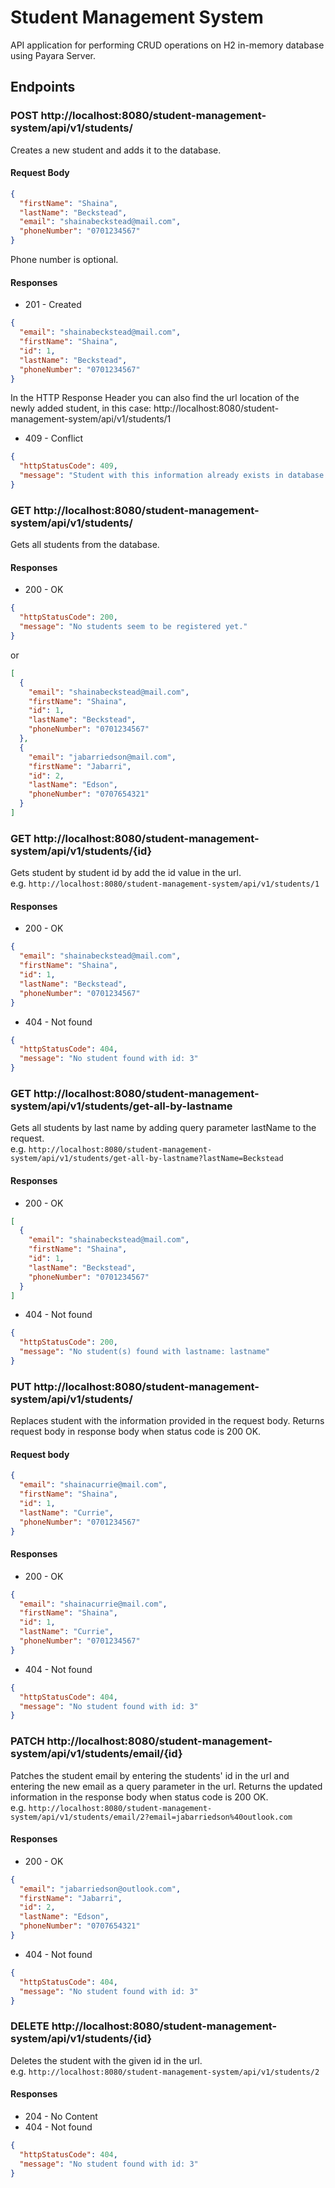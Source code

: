 # Student Management System

API application for performing CRUD operations on H2 in-memory database using Payara Server.

## Endpoints

### POST http://localhost:8080/student-management-system/api/v1/students/  
Creates a new student and adds it to the database.

#### Request Body
```json
{
  "firstName": "Shaina", 
  "lastName": "Beckstead", 
  "email": "shainabeckstead@mail.com", 
  "phoneNumber": "0701234567"
}
```  
Phone number is optional.

#### Responses
- 201 - Created
```json
{
  "email": "shainabeckstead@mail.com",
  "firstName": "Shaina",
  "id": 1,
  "lastName": "Beckstead",
  "phoneNumber": "0701234567"
}
```
In the HTTP Response Header you can also find the url location of the newly added student, in this case: 	http://localhost:8080/student-management-system/api/v1/students/1 

- 409 - Conflict
```json
{
  "httpStatusCode": 409,
  "message": "Student with this information already exists in database."
}
```

### GET http://localhost:8080/student-management-system/api/v1/students/  
Gets all students from the database.

#### Responses
- 200 - OK
```json
{
  "httpStatusCode": 200,
  "message": "No students seem to be registered yet."
}
```
or
```json
[
  {
    "email": "shainabeckstead@mail.com",
    "firstName": "Shaina",
    "id": 1,
    "lastName": "Beckstead",
    "phoneNumber": "0701234567"
  },
  {
    "email": "jabarriedson@mail.com",
    "firstName": "Jabarri",
    "id": 2,
    "lastName": "Edson",
    "phoneNumber": "0707654321"
  }
]
```

### GET http://localhost:8080/student-management-system/api/v1/students/{id}
Gets student by student id by add the id value in the url.  
e.g. `http://localhost:8080/student-management-system/api/v1/students/1`

#### Responses
- 200 - OK
```json
{
  "email": "shainabeckstead@mail.com",
  "firstName": "Shaina",
  "id": 1,
  "lastName": "Beckstead",
  "phoneNumber": "0701234567"
}
```
- 404 - Not found
```json
{
  "httpStatusCode": 404,
  "message": "No student found with id: 3"
}
```

### GET http://localhost:8080/student-management-system/api/v1/students/get-all-by-lastname
Gets all students by last name by adding query parameter lastName to the request.  
e.g. `http://localhost:8080/student-management-system/api/v1/students/get-all-by-lastname?lastName=Beckstead`
#### Responses
- 200 - OK
```json
[
  {
    "email": "shainabeckstead@mail.com",
    "firstName": "Shaina",
    "id": 1,
    "lastName": "Beckstead",
    "phoneNumber": "0701234567"
  }
]
```
- 404 - Not found
```json
{
  "httpStatusCode": 200,
  "message": "No student(s) found with lastname: lastname"
}
```

### PUT http://localhost:8080/student-management-system/api/v1/students/
Replaces student with the information provided in the request body. Returns request body in response body when status code is 200 OK.
#### Request body
```json
{
  "email": "shainacurrie@mail.com",
  "firstName": "Shaina",
  "id": 1,
  "lastName": "Currie",
  "phoneNumber": "0701234567"
}
```
#### Responses
- 200 - OK
```json
{
  "email": "shainacurrie@mail.com",
  "firstName": "Shaina",
  "id": 1,
  "lastName": "Currie",
  "phoneNumber": "0701234567"
}
```
- 404 - Not found
```json
{
  "httpStatusCode": 404,
  "message": "No student found with id: 3"
}
```

### PATCH http://localhost:8080/student-management-system/api/v1/students/email/{id}
Patches the student email by entering the students' id in the url and entering the new email as a query parameter in the url. 
Returns the updated information in the response body when status code is 200 OK.  
e.g. `http://localhost:8080/student-management-system/api/v1/students/email/2?email=jabarriedson%40outlook.com`

#### Responses
- 200 - OK
```json
{
  "email": "jabarriedson@outlook.com",
  "firstName": "Jabarri",
  "id": 2,
  "lastName": "Edson",
  "phoneNumber": "0707654321"
}
```
- 404 - Not found
```json
{
  "httpStatusCode": 404,
  "message": "No student found with id: 3"
}
```

### DELETE http://localhost:8080/student-management-system/api/v1/students/{id}
Deletes the student with the given id in the url.  
e.g. `http://localhost:8080/student-management-system/api/v1/students/2`

#### Responses
- 204 - No Content
- 404 - Not found
```json
{
  "httpStatusCode": 404,
  "message": "No student found with id: 3"
}
```